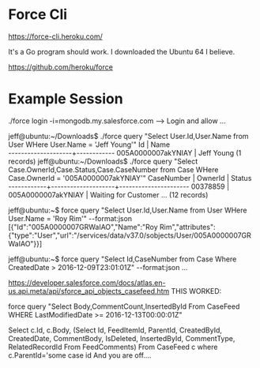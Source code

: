 Force Cli
===============

https://force-cli.heroku.com/

  It's a Go program should work.
  I downloaded the Ubuntu 64 I believe.

https://github.com/heroku/force

Example Session
========
  
   
 ./force login -i=mongodb.my.salesforce.com
  --> Login and allow ...


jeff@ubuntu:~/Downloads$ ./force query "Select User.Id,User.Name from User WHere User.Name = 'Jeff Young'"
 Id                 | Name       
--------------------+------------
 005A0000007akYNIAY | Jeff Young 
 (1 records)
jeff@ubuntu:~/Downloads$ ./force query "Select Case.OwnerId,Case.Status,Case.CaseNumber from Case WHere Case.OwnerId = '005A0000007akYNIAY'"
 CaseNumber | OwnerId            | Status               
------------+--------------------+----------------------
 00378859   | 005A0000007akYNIAY | Waiting for Customer 
...
 (12 records)

jeff@ubuntu:~$ force query "Select User.Id,User.Name from User WHere User.Name = 'Roy Rim'" --format:json
[{"Id":"005A0000007GRWaIAO","Name":"Roy Rim","attributes":{"type":"User","url":"/services/data/v37.0/sobjects/User/005A0000007GRWaIAO"}}]

jeff@ubuntu:~$ force query "Select Id,CaseNumber from Case Where CreatedDate > 2016-12-09T23:01:01Z" --format:json
...




https://developer.salesforce.com/docs/atlas.en-us.api.meta/api/sforce_api_objects_casefeed.htm
THIS WORKED:

force query "Select Body,CommentCount,InsertedById From CaseFeed WHERE LastModifiedDate >= 2016-12-13T00:00:01Z"




Select c.Id, c.Body, (Select Id, FeedItemId, ParentId, CreatedById, CreatedDate, CommentBody, IsDeleted, InsertedById, CommentType, RelatedRecordId From FeedComments) From CaseFeed c where c.ParentId='some case id
And you are off....
